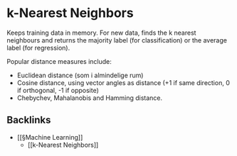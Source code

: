 # k-Nearest Neighbors
Keeps training data in memory. For new data, finds the k nearest neighbours and returns the majority label (for classification) or the average label (for regression).

Popular distance measures include:
* Euclidean distance (som i almindelige rum)
* Cosine distance, using vector angles as distance (+1 if same direction, 0 if orthogonal, -1 if opposite)
* Chebychev, Mahalanobis and Hamming distance.

## Backlinks
* [[§Machine Learning]]
	* [[k-Nearest Neighbors]]

<!-- {BearID:08EAD00C-544D-4EBF-B66D-FBA5F56FC02F-75957-000052F6C1D0EC5D} -->
